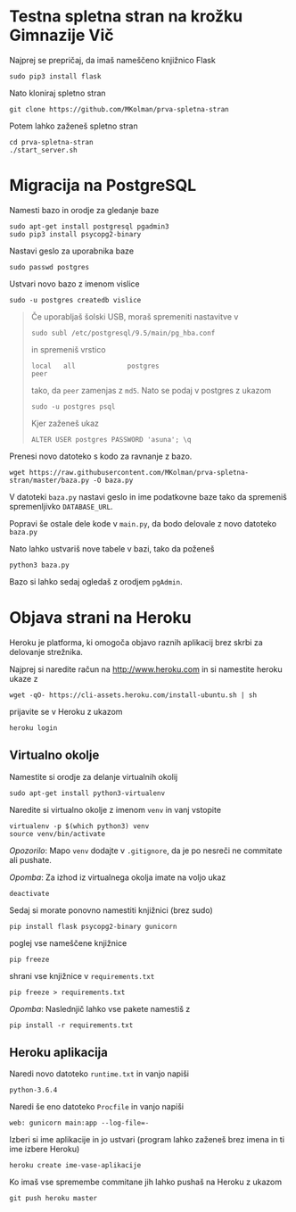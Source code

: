 # Testna spletna stran na krožku Gimnazije Vič

Najprej se prepričaj, da imaš nameščeno knjižnico Flask
```
sudo pip3 install flask
```

Nato kloniraj spletno stran

```
git clone https://github.com/MKolman/prva-spletna-stran
```

Potem lahko zaženeš spletno stran

```
cd prva-spletna-stran
./start_server.sh
```

# Migracija na PostgreSQL

Namesti bazo in orodje za gledanje baze
```
sudo apt-get install postgresql pgadmin3
sudo pip3 install psycopg2-binary
```

Nastavi geslo za uporabnika baze
```
sudo passwd postgres
```

Ustvari novo bazo z imenom vislice
```
sudo -u postgres createdb vislice
```

> Če uporabljaš šolski USB, moraš spremeniti nastavitve v
> ```
> sudo subl /etc/postgresql/9.5/main/pg_hba.conf
> ```
> in spremeniš vrstico
> ```
> local   all             postgres                                     peer
> ```
> tako, da `peer` zamenjas z `md5`.
> Nato se podaj v postgres z ukazom
> ```
> sudo -u postgres psql
> ```
> Kjer zaženeš ukaz
> ```
> ALTER USER postgres PASSWORD 'asuna'; \q
> ```



Prenesi novo datoteko s kodo za ravnanje z bazo.
```
wget https://raw.githubusercontent.com/MKolman/prva-spletna-stran/master/baza.py -O baza.py
```
V datoteki `baza.py` nastavi geslo in ime podatkovne baze tako da spremeniš
spremenljivko `DATABASE_URL`.

Popravi še ostale dele kode v `main.py`, da bodo delovale z novo datoteko
`baza.py`

Nato lahko ustvariš nove tabele v bazi, tako da poženeš
```
python3 baza.py
```

Bazo si lahko sedaj ogledaš z orodjem `pgAdmin`.


# Objava strani na Heroku

Heroku je platforma, ki omogoča objavo raznih aplikacij brez skrbi za delovanje
strežnika.

Najprej si naredite račun na http://www.heroku.com in si namestite heroku ukaze
z
```
wget -qO- https://cli-assets.heroku.com/install-ubuntu.sh | sh
```

prijavite se v Heroku z ukazom
```
heroku login
```

## Virtualno okolje
Namestite si orodje za delanje virtualnih okolij
```
sudo apt-get install python3-virtualenv
```

Naredite si virtualno okolje z imenom `venv` in vanj vstopite
```
virtualenv -p $(which python3) venv
source venv/bin/activate
```
*Opozorilo*: Mapo `venv` dodajte v `.gitignore`, da je po nesreči ne commitate
ali pushate.

*Opomba*: Za izhod iz virtualnega okolja imate na voljo ukaz
```
deactivate
```

Sedaj si morate ponovno namestiti knjižnici (brez sudo)
```
pip install flask psycopg2-binary gunicorn
```

poglej vse nameščene knjižnice
```
pip freeze
```

shrani vse knjižnice v `requirements.txt`

```
pip freeze > requirements.txt
```

*Opomba*: Naslednjič lahko vse pakete namestiš z
```
pip install -r requirements.txt
```

## Heroku aplikacija
Naredi novo datoteko `runtime.txt` in vanjo napiši
```
python-3.6.4
```
Naredi še eno datoteko `Procfile` in vanjo napiši
```
web: gunicorn main:app --log-file=-
```

Izberi si ime aplikacije in jo ustvari (program lahko zaženeš brez imena in ti
ime izbere Heroku)
```
heroku create ime-vase-aplikacije
```

Ko imaš vse spremembe commitane jih lahko pushaš na Heroku z ukazom
```
git push heroku master
```
